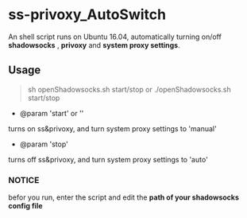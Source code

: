 # ss-privoxy_AutoSwitch

An shell script runs on Ubuntu 16.04, automatically turning on/off  **shadowsocks** , **privoxy** and **system proxy settings**.

## Usage
> sh openShadowsocks.sh start/stop
or
./openShadowsocks.sh start/stop

* @param 'start' or ''

turns on ss&privoxy, and turn system proxy settings to 'manual'

* @param 'stop'

turns off ss&privoxy, and turn system proxy settings to 'auto'

### NOTICE

befor you run, enter the script and edit the **path of your shadowsocks config file**
